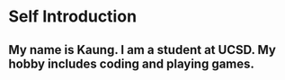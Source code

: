 # Self Introduction

## My name is Kaung. I am a student at UCSD. My hobby includes coding and playing games.